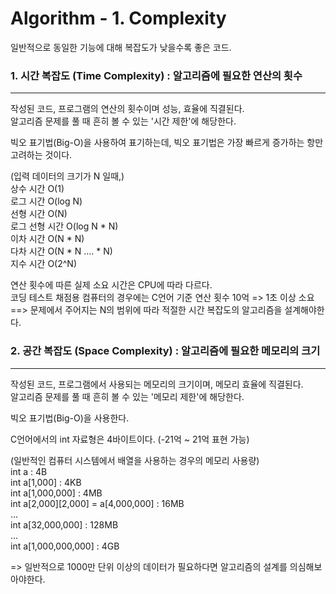 # Algorithm - 1. Complexity

일반적으로 동일한 기능에 대해 복잡도가 낮을수록 좋은 코드.   
   
### 1. 시간 복잡도 (Time Complexity) : 알고리즘에 필요한 연산의 횟수   
---
   
작성된 코드, 프로그램의 연산의 횟수이며 성능, 효율에 직결된다.   
알고리즘 문제를 풀 때 흔히 볼 수 있는 '시간 제한'에 해당한다.   
   
빅오 표기법(Big-O)을 사용하여 표기하는데, 빅오 표기법은 가장 빠르게 증가하는 항만 고려하는 것이다.   
   
(입력 데이터의 크기가 N 일때,)   
상수 시간 O(1)   
로그 시간 O(log N)   
선형 시간 O(N)   
로그 선형 시간 O(log N * N)   
이차 시간 O(N * N)   
다차 시간 O(N * N .... * N)   
지수 시간 O(2^N)   

연산 횟수에 따른 실제 소요 시간은 CPU에 따라 다르다.   
코딩 테스트 채점용 컴퓨터의 경우에는 C언어 기준 연산 횟수 10억 => 1초 이상 소요   
==> 문제에서 주어지는 N의 범위에 따라 적절한 시간 복잡도의 알고리즘을 설계해야한다.   
   
   
   
### 2. 공간 복잡도 (Space Complexity) : 알고리즘에 필요한 메모리의 크기   
---

작성된 코드, 프로그램에서 사용되는 메모리의 크기이며, 메모리 효율에 직결된다.   
알고리즘 문제를 풀 때 흔히 볼 수 있는 '메모리 제한'에 해당한다.   
   
빅오 표기법(Big-O)을 사용한다.   
   
C언어에서의 int 자료형은 4바이트이다. (-21억 ~ 21억 표현 가능)   
   
(일반적인 컴퓨터 시스템에서 배열을 사용하는 경우의 메모리 사용량)   
int a : 4B   
int a[1,000] : 4KB   
int a[1,000,000] : 4MB   
int a[2,000][2,000] = a[4,000,000] : 16MB   
...   
int a[32,000,000] : 128MB   
...   
int a[1,000,000,000] : 4GB   
   
=> 일반적으로 1000만 단위 이상의 데이터가 필요하다면 알고리즘의 설계를 의심해보아야한다.

